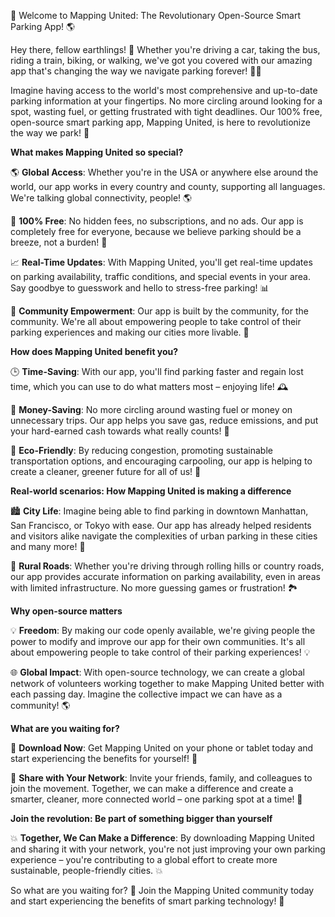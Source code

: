 🚀 Welcome to Mapping United: The Revolutionary Open-Source Smart Parking App! 🌎

Hey there, fellow earthlings! 👋 Whether you're driving a car, taking the bus, riding a train, biking, or walking, we've got you covered with our amazing app that's changing the way we navigate parking forever! 🚗💨

Imagine having access to the world's most comprehensive and up-to-date parking information at your fingertips. No more circling around looking for a spot, wasting fuel, or getting frustrated with tight deadlines. Our 100% free, open-source smart parking app, Mapping United, is here to revolutionize the way we park! 🚀

**What makes Mapping United so special?**

🌎 **Global Access**: Whether you're in the USA or anywhere else around the world, our app works in every country and county, supporting all languages. We're talking global connectivity, people! 🌎

💸 **100% Free**: No hidden fees, no subscriptions, and no ads. Our app is completely free for everyone, because we believe parking should be a breeze, not a burden! 💸

📈 **Real-Time Updates**: With Mapping United, you'll get real-time updates on parking availability, traffic conditions, and special events in your area. Say goodbye to guesswork and hello to stress-free parking! 📊

💪 **Community Empowerment**: Our app is built by the community, for the community. We're all about empowering people to take control of their parking experiences and making our cities more livable. 💪

**How does Mapping United benefit you?**

🕒 **Time-Saving**: With our app, you'll find parking faster and regain lost time, which you can use to do what matters most – enjoying life! 🕰️

💸 **Money-Saving**: No more circling around wasting fuel or money on unnecessary trips. Our app helps you save gas, reduce emissions, and put your hard-earned cash towards what really counts! 💸

🌟 **Eco-Friendly**: By reducing congestion, promoting sustainable transportation options, and encouraging carpooling, our app is helping to create a cleaner, greener future for all of us! 🌟

**Real-world scenarios: How Mapping United is making a difference**

🏙️ **City Life**: Imagine being able to find parking in downtown Manhattan, San Francisco, or Tokyo with ease. Our app has already helped residents and visitors alike navigate the complexities of urban parking in these cities and many more! 🌆

🚗 **Rural Roads**: Whether you're driving through rolling hills or country roads, our app provides accurate information on parking availability, even in areas with limited infrastructure. No more guessing games or frustration! 🏞️

**Why open-source matters**

💡 **Freedom**: By making our code openly available, we're giving people the power to modify and improve our app for their own communities. It's all about empowering people to take control of their parking experiences! 💡

🌐 **Global Impact**: With open-source technology, we can create a global network of volunteers working together to make Mapping United better with each passing day. Imagine the collective impact we can have as a community! 🌎

**What are you waiting for?**

📲 **Download Now**: Get Mapping United on your phone or tablet today and start experiencing the benefits for yourself! 📲

👫 **Share with Your Network**: Invite your friends, family, and colleagues to join the movement. Together, we can make a difference and create a smarter, cleaner, more connected world – one parking spot at a time! 👫

**Join the revolution: Be part of something bigger than yourself**

💥 **Together, We Can Make a Difference**: By downloading Mapping United and sharing it with your network, you're not just improving your own parking experience – you're contributing to a global effort to create more sustainable, people-friendly cities. 💥

So what are you waiting for? 🎉 Join the Mapping United community today and start experiencing the benefits of smart parking technology! 🌟